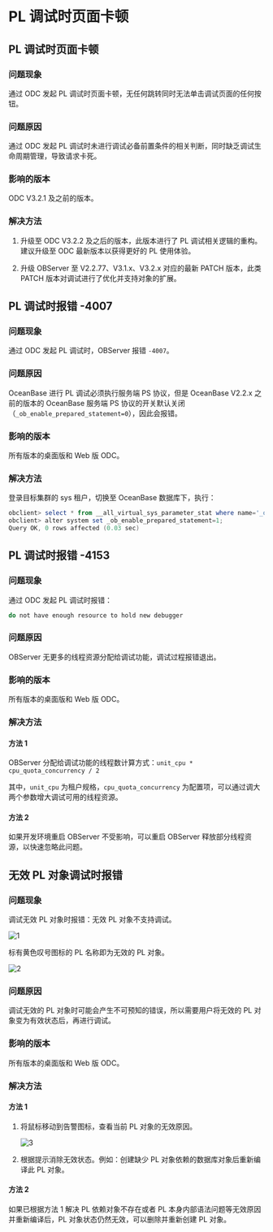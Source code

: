 PL 调试时页面卡顿 
===============================

PL 调试时页面卡顿 
-------------------------------

### 问题现象 

通过 ODC 发起 PL 调试时页面卡顿，无任何跳转同时无法单击调试页面的任何按钮。

### 问题原因 

通过 ODC 发起 PL 调试时未进行调试必备前置条件的相关判断，同时缺乏调试生命周期管理，导致请求卡死。

### 影响的版本 

ODC V3.2.1 及之前的版本。

### 解决方法

1. 升级至 ODC V3.2.2 及之后的版本，此版本进行了 PL 调试相关逻辑的重构。建议升级至 ODC 最新版本以获得更好的 PL 使用体验。

2. 升级 OBServer 至 V2.2.77、V3.1.x、V3.2.x 对应的最新 PATCH 版本，此类 PATCH 版本对调试进行了优化并支持对象的扩展。

PL 调试时报错 -4007 
-----------------------------------


### 问题现象 

通过 ODC 发起 PL 调试时，OBServer 报错 `-4007`。

### 问题原因 


OceanBase 进行 PL 调试必须执行服务端 PS 协议，但是 OceanBase V2.2.x 之前的版本的 OceanBase 服务端 PS 协议的开关默认关闭（`_ob_enable_prepared_statement=0`），因此会报错。

### 影响的版本 

所有版本的桌面版和 Web 版 ODC。

### 解决方法

登录目标集群的 sys 租户，切换至 OceanBase 数据库下，执行：

```powershell
obclient> select * from __all_virtual_sys_parameter_stat where name='_ob_enable_prepared_statement' \G
obclient> alter system set _ob_enable_prepared_statement=1;
Query OK, 0 rows affected (0.03 sec)
```

PL 调试时报错 -4153 
-----------------------------------

### 问题现象 

通过 ODC 发起 PL 调试时报错：

```powershell
do not have enough resource to hold new debugger
```

### 问题原因 

OBServer 无更多的线程资源分配给调试功能，调试过程报错退出。

### 影响的版本 

所有版本的桌面版和 Web 版 ODC。

### 解决方法

#### 方法 1 

OBServer 分配给调试功能的线程数计算方式：`unit_cpu * cpu_quota_concurrency / 2`

其中，`unit_cpu` 为租户规格，`cpu_quota_concurrency` 为配置项，可以通过调大两个参数增大调试可用的线程资源。

#### 方法 2 

如果开发环境重启 OBServer 不受影响，可以重启 OBServer 释放部分线程资源，以快速忽略此问题。

无效 PL 对象调试时报错 
----------------------------------

### 问题现象 

调试无效 PL 对象时报错：无效 PL 对象不支持调试。

![1](https://obbusiness-private.oss-cn-shanghai.aliyuncs.com/doc/img/odc/KB/3.common-troubleshooting/4.pl-object/6.page-freezes-during-pl-debugging/1.png)

标有黄色叹号图标的 PL 名称即为无效的 PL 对象。

![2](https://obbusiness-private.oss-cn-shanghai.aliyuncs.com/doc/img/odc/KB/3.common-troubleshooting/4.pl-object/6.page-freezes-during-pl-debugging/2.png)

### 问题原因 

调试无效的 PL 对象时可能会产生不可预知的错误，所以需要用户将无效的 PL 对象变为有效状态后，再进行调试。

### 影响的版本 

所有版本的桌面版和 Web 版 ODC。

### 解决方法

#### 方法 1 

1. 将鼠标移动到告警图标，查看当前 PL 对象的无效原因。

   ![3](https://obbusiness-private.oss-cn-shanghai.aliyuncs.com/doc/img/odc/KB/3.common-troubleshooting/4.pl-object/6.page-freezes-during-pl-debugging/3.png)

2. 根据提示消除无效状态。例如：创建缺少 PL 对象依赖的数据库对象后重新编译此 PL 对象。

#### 方法 2 

如果已根据方法 1 解决 PL 依赖对象不存在或者 PL 本身内部语法问题等无效原因并重新编译后，PL 对象状态仍然无效，可以删除并重新创建 PL 对象。